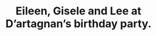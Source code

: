 ---
title: Eileen, Gisele and Lee at D’artagnan’s birthday party.
img: "eileen, gisele and lee seated at mr d party.jpg"
---